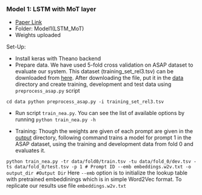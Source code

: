 ### Model 1: LSTM with MoT layer

* [Paper Link](https://www.aclweb.org/anthology/D16-1193/)
* Folder: Model1(LSTM_MoT)
* Weights uploaded

Set-Up:
* Install keras with Theano backend
* Prepare data. We have used 5-fold cross validation on ASAP dataset to evaluate our system. This dataset (training_set_rel3.tsv) can be downloaded from [here](https://www.kaggle.com/c/asap-aes/data). After downloading the file, put it in the [data](data) directory and create training, development and test data using `preprocess_asap.py` script

`cd data
python preprocess_asap.py -i training_set_rel3.tsv`

* Run script `train_nea.py`. You can see the list of available options by running `python train_nea.py -h`

* Training:
Though the weights are given of each prompt are given in the [output](output) directory, following command trains a model for prompt 1 in the ASAP dataset, using the training and development data from fold 0 and evaluates it.

`python train_nea.py -tr data/fold0/train.tsv -tu data/fold_0/dev.tsv -ts data/fold_0/test.tsv -p 1	# Prompt ID --emb embeddings.w2v.txt -o output_dir #Output Dir`
Here `--emb` option is to initialize the lookup table with pretrained embeddinings which is in simple Word2Vec format. To replicate our results use file `embeddings.w2v.txt` 
